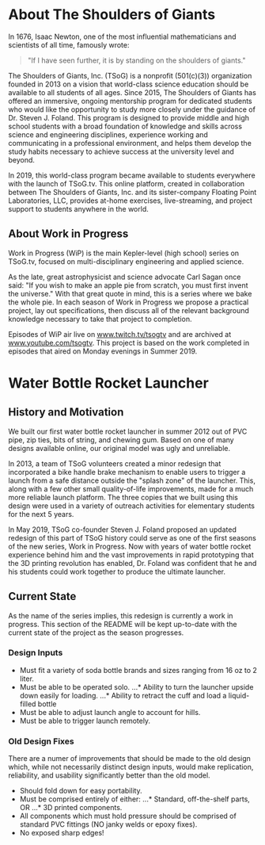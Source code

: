 # About The Shoulders of Giants
In 1676, Isaac Newton, one of the most influential mathematicians and scientists of all time, famously wrote:

> "If I have seen further, it is by standing on the shoulders of giants."

The Shoulders of Giants, Inc. (TSoG) is a nonprofit (501(c)(3)) organization founded in 2013 on a vision that world-class science education should be available to all students of all ages. Since 2015, The Shoulders of Giants has offered an immersive, ongoing mentorship program for dedicated students who would like the opportunity to study more closely under the guidance of Dr. Steven J. Foland. This program is designed to provide middle and high school students with a broad foundation of knowledge and skills across science and engineering disciplines, experience working and communicating in a professional environment, and helps them develop the study habits necessary to achieve success at the university level and beyond.

In 2019, this world-class program became available to students everywhere with the launch of TSoG.tv. This online platform, created in collaboration between The Shoulders of Giants, Inc. and its sister-company Floating Point Laboratories, LLC, provides at-home exercises, live-streaming, and project support to students anywhere in the world.

## About Work in Progress
Work in Progress (WiP) is the main Kepler-level (high school) series on TSoG.tv, focused on multi-disciplinary engineering and applied science.

As the late, great astrophysicist and science advocate Carl Sagan once said: "If you wish to make an apple pie from scratch, you must first invent the universe." With that great quote in mind, this is a series where we bake the whole pie. In each season of Work in Progress we propose a practical project, lay out specifications, then discuss all of the relevant background knowledge necessary to take that project to completion.

Episodes of WiP air live on www.twitch.tv/tsogtv and are archived at www.youtube.com/tsogtv. This project is based on the work completed in episodes that aired on Monday evenings in Summer 2019.

# Water Bottle Rocket Launcher
## History and Motivation
We built our first water bottle rocket launcher in summer 2012 out of PVC pipe, zip ties, bits of string, and chewing gum. Based on one of many designs available online, our original model was ugly and unreliable.

In 2013, a team of TSoG volunteers created a minor redesign that incorporated a bike handle brake mechanism to enable users to trigger a launch from a safe distance outside the "splash zone" of the launcher. This, along with a few other small quality-of-life improvements, made for a much more reliable launch platform. The three copies that we built using this design were used in a variety of outreach activities for elementary students for the next 5 years.

In May 2019, TSoG co-founder Steven J. Foland proposed an updated redesign of this part of TSoG history could serve as one of the first seasons of the new series, Work in Progress. Now with years of water bottle rocket experience behind him and the vast improvements in rapid prototyping that the 3D printing revolution has enabled, Dr. Foland was confident that he and his students could work together to produce the ultimate launcher. 

## Current State
As the name of the series implies, this redesign is currently a work in progress. This section of the README will be kept up-to-date with the current state of the project as the season progresses.

### Design Inputs
* Must fit a variety of soda bottle brands and sizes ranging from 16 oz to 2 liter.
* Must be able to be operated solo.
...* Ability to turn the launcher upside down easily for loading.
...* Ability to retract the cuff and load a liquid-filled bottle 
* Must be able to adjust launch angle to account for hills.
* Must be able to trigger launch remotely.

### Old Design Fixes
There are a numer of improvements that should be made to the old design which, while not necessarily distinct design inputs, would make replication, reliability, and usability significantly better than the old model.
* Should fold down for easy portability.
* Must be comprised entirely of either:
...* Standard, off-the-shelf parts, OR
...* 3D printed components.
* All components which must hold pressure should be comprised of standard PVC fittings (NO janky welds or epoxy fixes).
* No exposed sharp edges!